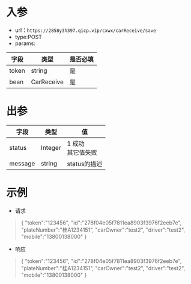 # 入参

* url：```https://2858y3h397.qicp.vip/cxwx/carReceive/save```
* type:POST
* params:

| 字段  | 类型       | 是否必填 |
| ----- | ---------- | -------- |
| token | string     | 是       |
| bean  | CarReceive | 是       |



# 出参

| 字段    | 类型    | 值                     |
| ------- | ------- | ---------------------- |
| status  | Integer | 1 成功<br />其它值失败 |
| message | string  | status的描述           |

# 示例

* 请求

>{
>	"token":"123456",
>"id":"278f04e05f7811ea8903f3976f2eeb7e",
>	"plateNumber":"桂A1234151",
>	"carOwner":"test2",
>	"driver":"test2",
>	"mobile":"13800138000"
>}

* 响应

>{
>	"token":"123456",
>"id":"278f04e05f7811ea8903f3976f2eeb7e",
>	"plateNumber":"桂A1234151",
>	"carOwner":"test2",
>	"driver":"test2",
>	"mobile":"13800138000"
>}